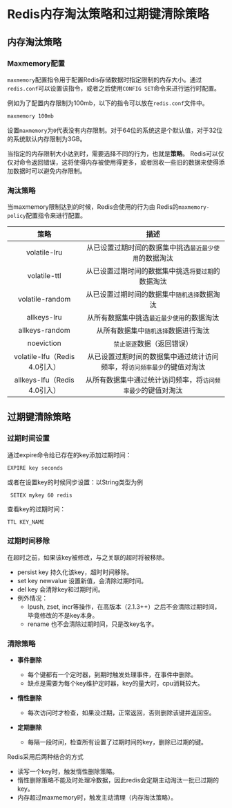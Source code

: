 # Redis内存淘汰策略和过期键清除策略

## 内存淘汰策略

### Maxmemory配置

`maxmemory`配置指令用于配置Redis存储数据时指定限制的内存大小。通过`redis.conf`可以设置该指令，或者之后使用`CONFIG SET`命令来进行运行时配置。

例如为了配置内存限制为100mb，以下的指令可以放在`redis.conf`文件中。

```xml
maxmemory 100mb
```

设置`maxmemory`为`0`代表没有内存限制。对于64位的系统这是个默认值，对于32位的系统默认内存限制为3GB。

当指定的内存限制大小达到时，需要选择不同的行为，也就是**策略**。 Redis可以仅仅对命令返回错误，这将使得内存被使用得更多，或者回收一些旧的数据来使得添加数据时可以避免内存限制。

### 淘汰策略

当maxmemory限制达到的时候，Redis会使用的行为由 Redis的`maxmemory-policy`配置指令来进行配置。

|             策略              |                             描述                             |
| :---------------------------: | :----------------------------------------------------------: |
|         volatile-lru          |    从已设置过期时间的数据集中挑选`最近最少使用`的数据淘汰    |
|         volatile-ttl          |      从已设置过期时间的数据集中挑选`将要过期`的数据淘汰      |
|        volatile-random        |         从已设置过期时间的数据集中`随机选择`数据淘汰         |
|          allkeys-lru          |          从所有数据集中挑选`最近最少使用`的数据淘汰          |
|        allkeys-random         |             从所有数据集中`随机选择`数据进行淘汰             |
|          noeviction           |                  `禁止驱逐`数据（返回错误）                  |
| volatile-lfu（Redis 4.0引入） | 从已设置过期时间的数据集中通过统计访问频率，将`访问频率最少`的键值对淘汰 |
| allkeys-lfu（Redis 4.0引入）  | 从所有数据集中通过统计访问频率，将`访问频率最少`的键值对淘汰 |

## 过期键清除策略

### 过期时间设置

通过expire命令给已存在的key添加过期时间：

```bash
EXPIRE key seconds
```

或者在设置key的时候同步设置：以String类型为例

```bash
 SETEX mykey 60 redis
```

查看key的过期时间：

```
TTL KEY_NAME
```

### 过期时间移除

在超时之前，如果该key被修改，与之关联的超时将被移除。

- persist key 持久化该key，超时时间移除。
- set key newvalue 设置新值，会清除过期时间。
- del key 会清除key和过期时间。
- 例外情况：
  - lpush, zset, incr等操作，在高版本（2.1.3++）之后不会清除过期时间，毕竟修改的不是key本身。
  - rename 也不会清除过期时间，只是改key名字。

### 清除策略

- **事件删除**
  - 每个键都有一个定时器，到期时触发处理事件，在事件中删除。
  - 缺点是需要为每个key维护定时器，key的量大时，cpu消耗较大。

- **惰性删除**
  - 每次访问时才检查，如果没过期，正常返回，否则删除该键并返回空。
- **定期删除**
  - 每隔一段时间，检查所有设置了过期时间的key，删除已过期的键。

Redis采用后两种结合的方式

- 读写一个key时，触发惰性删除策略。
- 惰性删除策略不能及时处理冷数据，因此redis会定期主动淘汰一批已过期的key。
- 内存超过maxmemory时，触发主动清理（内存淘汰策略）。

